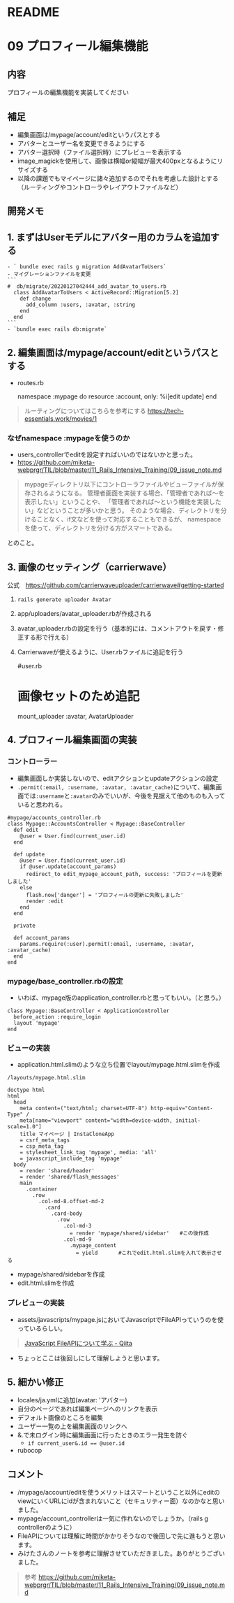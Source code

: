# README

# 09 プロフィール編集機能


## 内容
プロフィールの編集機能を実装してください

## 補足
- 編集画面は/mypage/account/editというパスとする
- アバターとユーザー名を変更できるようにする
- アバター選択時（ファイル選択時）にプレビューを表示する
- image_magickを使用して、画像は横幅or縦幅が最大400pxとなるようにリサイズする
- 以降の課題でもマイページに諸々追加するのでそれを考慮した設計とする（ルーティングやコントローラやレイアウトファイルなど）
## 開発メモ
## 1. まずはUserモデルにアバター用のカラムを追加する
    - ` bundle exec rails g migration AddAvatarToUsers`
    - マイグレーションファイルを変更
    ```
    #  db/migrate/20220127042444_add_avatar_to_users.rb
      class AddAvatarToUsers < ActiveRecord::Migration[5.2]
        def change
          add_column :users, :avatar, :string
        end 
      end
    ```
    - `bundle exec rails db:migrate`

## 2. 編集画面は/mypage/account/editというパスとする
- routes.rb

    namespace :mypage do
        resource :account, only: %i[edit update]
    end
>ルーティングについてはこちらを参考にする
>https://tech-essentials.work/movies/1

### なぜnamespace :mypageを使うのか
- users_controllerでeditを設定すればいいのではないかと思った。
- https://github.com/miketa-webprgr/TIL/blob/master/11_Rails_Intensive_Training/09_issue_note.md
>mypageディレクトリ以下にコントローラファイルやビューファイルが保存されるようになる。
>管理者画面を実装する場合、「管理者であれば〜を表示したい」ということや、
>「管理者であれば〜という機能を実装したい」などということが多いかと思う。
>そのような場合、ディレクトリを分けることなく、if文などを使って対応することもできるが、
namespaceを使って、ディレクトリを分ける方がスマートである。

とのこと。
## 3. 画像のセッティング（carrierwave）
公式　https://github.com/carrierwaveuploader/carrierwave#getting-started
1. `rails generate uploader Avatar`
2. app/uploaders/avatar_uploader.rbが作成される
3. avatar_uploader.rbの設定を行う（基本的には、コメントアウトを戻す・修正する形で行える）
4. Carrierwaveが使えるように、User.rbファイルに追記を行う

      #user.rb
      # 画像セットのため追記
      mount_uploader :avatar, AvatarUploader 
## 4. プロフィール編集画面の実装
### コントローラー
- 編集画面しか実装しないので、editアクションとupdateアクションの設定
- `.permit(:email, :username, :avatar, :avatar_cache)`について、編集画面では`:username`と`:avatar`のみでいいが、今後を見据えて他のものも入っていると思われる。

```
#mypage/accounts_controller.rb
class Mypage::AccountsController < Mypage::BaseController
  def edit
    @user = User.find(current_user.id)
  end

  def update
    @user = User.find(current_user.id)
    if @user.update(account_params)
      redirect_to edit_mypage_account_path, success: 'プロフィールを更新しました'
    else
      flash.now['danger'] = 'プロフィールの更新に失敗しました'
      render :edit
    end
  end

  private

  def account_params
    params.require(:user).permit(:email, :username, :avatar, :avatar_cache)
  end
end
```
### mypage/base_controller.rbの設定
- いわば、mypage版のapplication_controller.rbと思ってもいい。（と思う。）
```
class Mypage::BaseController < ApplicationController
  before_action :require_login
  layout 'mypage'
end
```
### ビューの実装
- application.html.slimのような立ち位置でlayout/mypage.html.slimを作成
```
/layouts/mypage.html.slim

doctype html
html
  head
    meta content=("text/html; charset=UTF-8") http-equiv="Content-Type" /
    meta[name="viewport" content="width=device-width, initial-scale=1.0"]
    title マイページ | InstaCloneApp
    = csrf_meta_tags
    = csp_meta_tag
    = stylesheet_link_tag 'mypage', media: 'all'
    = javascript_include_tag 'mypage'
  body
    = render 'shared/header'
    = render 'shared/flash_messages'
    main
      .container
        .row
          .col-md-8.offset-md-2
            .card
              .card-body
                .row
                  .col-md-3
                    = render 'mypage/shared/sidebar'　　#この後作成
                  .col-md-9
                    .mypage_content
                      = yield　　　　#これでedit.html.slimを入れて表示させる
```
- mypage/shared/sidebarを作成
- edit.html.slimを作成

### プレビューの実装
- assets/javascripts/mypage.jsにおいてJavascriptでFileAPIっていうのを使っているらしい。
> [JavaScript FileAPIについて学ぶ \- Qiita](https://qiita.com/kodokunadancer/items/8028d87d8d2bc6c00e69)
- ちょっとここは後回しにして理解しようと思います。

## 5. 細かい修正
- locales/ja.ymlに追加(avatar: 'アバター)
- 自分のページであれば編集ページへのリンクを表示
- デフォルト画像のところを編集
- ユーザー一覧の上を編集画面のリンクへ
- &.で未ログイン時に編集画面に行ったときのエラー発生を防ぐ
    - `if current_user&.id == @user.id`
-  rubocop

## コメント
- /mypage/account/editを使うメリットはスマートということ以外にeditのviewにいくURLにidが含まれないこと（セキュリティー面）なのかなと思いました。
- mypage/account_controllerは一気に作れないのでしょうか。（rails g controllerのように）
- FileAPIについては理解に時間がかかりそうなので後回しで先に進もうと思います。
- みけたさんのノートを参考に理解させていただきました。ありがとうございました。
>参考
>https://github.com/miketa-webprgr/TIL/blob/master/11_Rails_Intensive_Training/09_issue_note.md